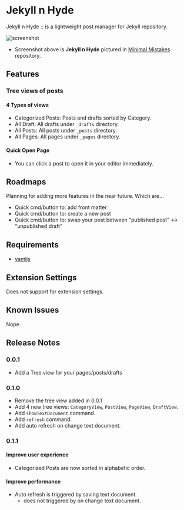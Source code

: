 # Jekyll n Hyde

Jekyll n Hyde :: is a lightweight post manager for Jekyll repository.

![screenshot](https://user-images.githubusercontent.com/19310326/159724594-e4d97dc2-51ba-4d23-acbd-731c39956542.png)

* Screenshot above is **Jekyll n Hyde** pictured in [Minimal Mistakes](https://github.com/mmistakes/minimal-mistakes) repository.

## Features

### Tree views of posts

#### 4 Types of views
- Categorized Posts: Posts and drafts sorted by Category.
- All Draft: All drafts under `_drafts` directory.
- All Posts: All posts under `_posts` directory.
- All Pages: All pages under `_pages` directory.

#### Quick Open Page

- You can click a post to open it in your editor immediately.

## Roadmaps

Planning for adding more features in the near future.
Which are...

- Quick cmd/button to: add front matter
- Quick cmd/button to: create a new post
- Quick cmd/button to: swap your post between "published post" <-> "unpublished draft"

## Requirements

* [yamljs](https://www.npmjs.com/package/yamljs)

## Extension Settings

Does not support for extension settings.

## Known Issues

Nope.

## Release Notes

### 0.0.1

- Add a Tree view for your pages/posts/drafts

### 0.1.0

- Remove the tree view added in 0.0.1
- Add 4 new tree views: `CategoryView`, `PostView`, `PageView`, `DraftView`.
- Add `showTextDocument` command.
- Add `refresh` command.
- Add auto refresh on change text document.

### 0.1.1

#### Improve user experience

- Categorized Posts are now sorted in alphabetic order.

#### Improve performance

- Auto refresh is triggered by saving text document.
  - does not triggered by on change text document.
